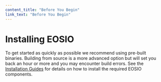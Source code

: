 ```yaml
---
content_title: "Before You Begin"
link_text: "Before You Begin"
---
```


# Installing EOSIO
To get started as quickly as possible we recommend using pre-built binaries. Building from source is a more advanced option but will set you back an hour or more and you may encounter build errors. See the [Installation Guides](../10_installation-guides) for details on how to install the required EOSIO components.
